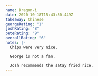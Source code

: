 ```yaml
---
name: Dragon-i
date: 2020-10-18T15:43:50.449Z
takeaway: Chinese
georgeRating: "1"
joshRating: "8"
peteRating: "9"
overallRating: "6"
notes: |-
  C﻿hips were very nice.

  G﻿eorge is not a fan.

  J﻿osh recommends the satay fried rice.
---
```

